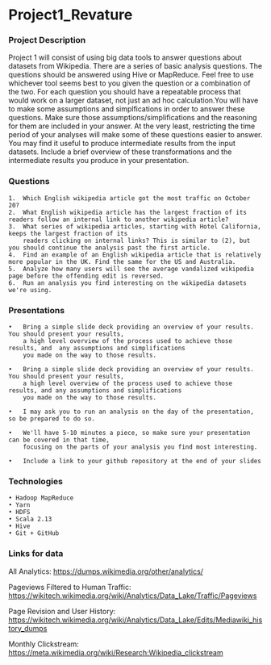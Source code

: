 # Project1_Revature

### Project Description
Project 1 will consist of using big data tools to answer questions about datasets from Wikipedia. There are a series of basic analysis questions.
The questions should be answered using Hive or MapReduce. Feel free to use whichever tool seems best to you given the question 
or a combination of the two. For each question you should have a repeatable process that would work on a 
larger dataset, not just an ad hoc calculation.You will have to make some assumptions and simplfications 
in order to answer these questions. Make sure those assumptions/simplifications and the reasoning for them are included in your answer. 
At the very least, restricting the time period of your analyses will make some of these questions easier to answer.
You may find it useful to produce intermediate results from the input datasets. Include a brief overview of these 
transformations and the intermediate results you produce in your presentation.

### Questions

	1.	Which English wikipedia article got the most traffic on October 20?
	2.	What English wikipedia article has the largest fraction of its readers follow an internal link to another wikipedia article?
	3.	What series of wikipedia articles, starting with Hotel California, keeps the largest fraction of its 
		readers clicking on internal links? This is similar to (2), but you should continue the analysis past the first article.
	4.	Find an example of an English wikipedia article that is relatively more popular in the UK. Find the same for the US and Australia.
	5.	Analyze how many users will see the average vandalized wikipedia page before the offending edit is reversed.
	6.	Run an analysis you find interesting on the wikipedia datasets we're using.

### Presentations

	•	Bring a simple slide deck providing an overview of your results. You should present your results, 
	    a high level overview of the process used to achieve those results, and  any assumptions and simplifications 
	    you made on the way to those results.

	•	Bring a simple slide deck providing an overview of your results. You should present your results, 
	    a high level overview of the process used to achieve those results, and any assumptions and simplifications 
	    you made on the way to those results.

	•	I may ask you to run an analysis on the day of the presentation, so be prepared to do so.

	•	We'll have 5-10 minutes a piece, so make sure your presentation can be covered in that time, 
	    focusing on the parts of your analysis you find most interesting.

	•	Include a link to your github repository at the end of your slides

### Technologies

	• Hadoop MapReduce
	• Yarn
	• HDFS
	• Scala 2.13
	• Hive
	• Git + GitHub


### Links for data

All Analytics:
https://dumps.wikimedia.org/other/analytics/

Pageviews Filtered to Human Traffic:
https://wikitech.wikimedia.org/wiki/Analytics/Data_Lake/Traffic/Pageviews

Page Revision and User History:
https://wikitech.wikimedia.org/wiki/Analytics/Data_Lake/Edits/Mediawiki_history_dumps

Monthly Clickstream:
https://meta.wikimedia.org/wiki/Research:Wikipedia_clickstream


